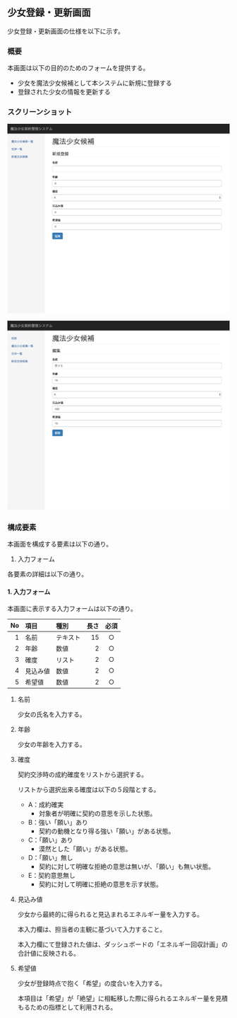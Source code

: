 ## 少女登録・更新画面

少女登録・更新画面の仕様を以下に示す。

### 概要

本画面は以下の目的のためのフォームを提供する。

- 少女を魔法少女候補として本システムに新規に登録する
- 登録された少女の情報を更新する

### スクリーンショット

![少女登録画面](images/parsons_add.png)

![少女更新画面](images/parsons_update.png)

### 構成要素

本画面を構成する要素は以下の通り。

1. 入力フォーム

各要素の詳細は以下の通り。

#### 1. 入力フォーム

本画面に表示する入力フォームは以下の通り。

| No | 項目     | 種別     | 長さ | 必須 |
|---:|:---------|:---------|-----:|:----:|
|  1 | 名前     | テキスト |   15 |  ○   |
|  2 | 年齢     | 数値     |    2 |  ○   |
|  3 | 確度     | リスト   |    2 |  ○   |
|  4 | 見込み値 | 数値     |    2 |  ○   |
|  5 | 希望値   | 数値     |    2 |  ○   |

1. 名前

    少女の氏名を入力する。

2. 年齢

    少女の年齢を入力する。

3. 確度

    契約交渉時の成約確度をリストから選択する。

    リストから選択出来る確度は以下の５段階とする。

    - A：成約確実
        - 対象者が明確に契約の意思を示した状態。
    - B：強い「願い」あり
        - 契約の動機となり得る強い「願い」がある状態。
    - C：「願い」あり
        - 漠然とした「願い」がある状態。
    - D：「願い」無し
        - 契約に対して明確な拒絶の意思は無いが、「願い」も無い状態。
    - E：契約意思無し
        - 契約に対して明確に拒絶の意思を示す状態。

4. 見込み値

    少女から最終的に得られると見込まれるエネルギー量を入力する。

    本入力欄は、担当者の主観に基づいて入力すること。

    本入力欄にて登録された値は、ダッシュボードの「エネルギー回収計画」の合計値に反映される。

5. 希望値

    少女が登録時点で抱く「希望」の度合いを入力する。

    本項目は「希望」が「絶望」に相転移した際に得られるエネルギー量を見積もるための指標として利用される。
